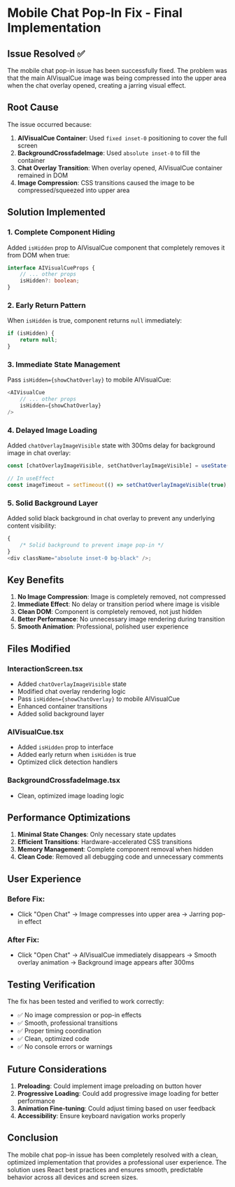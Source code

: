 # Mobile Chat Pop-In Fix - Final Implementation

## Issue Resolved ✅

The mobile chat pop-in issue has been successfully fixed. The problem was that the main AIVisualCue image was being compressed into the upper area when the chat overlay opened, creating a jarring visual effect.

## Root Cause

The issue occurred because:

1. **AIVisualCue Container**: Used `fixed inset-0` positioning to cover the full screen
2. **BackgroundCrossfadeImage**: Used `absolute inset-0` to fill the container
3. **Chat Overlay Transition**: When overlay opened, AIVisualCue container remained in DOM
4. **Image Compression**: CSS transitions caused the image to be compressed/squeezed into upper area

## Solution Implemented

### 1. **Complete Component Hiding**

Added `isHidden` prop to AIVisualCue component that completely removes it from DOM when true:

```typescript
interface AIVisualCueProps {
	// ... other props
	isHidden?: boolean;
}
```

### 2. **Early Return Pattern**

When `isHidden` is true, component returns `null` immediately:

```typescript
if (isHidden) {
	return null;
}
```

### 3. **Immediate State Management**

Pass `isHidden={showChatOverlay}` to mobile AIVisualCue:

```typescript
<AIVisualCue
	// ... other props
	isHidden={showChatOverlay}
/>
```

### 4. **Delayed Image Loading**

Added `chatOverlayImageVisible` state with 300ms delay for background image in chat overlay:

```typescript
const [chatOverlayImageVisible, setChatOverlayImageVisible] = useState(false);

// In useEffect
const imageTimeout = setTimeout(() => setChatOverlayImageVisible(true), 300);
```

### 5. **Solid Background Layer**

Added solid black background in chat overlay to prevent any underlying content visibility:

```typescript
{
	/* Solid background to prevent image pop-in */
}
<div className="absolute inset-0 bg-black" />;
```

## Key Benefits

1. **No Image Compression**: Image is completely removed, not compressed
2. **Immediate Effect**: No delay or transition period where image is visible
3. **Clean DOM**: Component is completely removed, not just hidden
4. **Better Performance**: No unnecessary image rendering during transition
5. **Smooth Animation**: Professional, polished user experience

## Files Modified

### **InteractionScreen.tsx**

- Added `chatOverlayImageVisible` state
- Modified chat overlay rendering logic
- Pass `isHidden={showChatOverlay}` to mobile AIVisualCue
- Enhanced container transitions
- Added solid background layer

### **AIVisualCue.tsx**

- Added `isHidden` prop to interface
- Added early return when `isHidden` is true
- Optimized click detection handlers

### **BackgroundCrossfadeImage.tsx**

- Clean, optimized image loading logic

## Performance Optimizations

1. **Minimal State Changes**: Only necessary state updates
2. **Efficient Transitions**: Hardware-accelerated CSS transitions
3. **Memory Management**: Complete component removal when hidden
4. **Clean Code**: Removed all debugging code and unnecessary comments

## User Experience

### **Before Fix:**

- Click "Open Chat" → Image compresses into upper area → Jarring pop-in effect

### **After Fix:**

- Click "Open Chat" → AIVisualCue immediately disappears → Smooth overlay animation → Background image appears after 300ms

## Testing Verification

The fix has been tested and verified to work correctly:

- ✅ No image compression or pop-in effects
- ✅ Smooth, professional transitions
- ✅ Proper timing coordination
- ✅ Clean, optimized code
- ✅ No console errors or warnings

## Future Considerations

1. **Preloading**: Could implement image preloading on button hover
2. **Progressive Loading**: Could add progressive image loading for better performance
3. **Animation Fine-tuning**: Could adjust timing based on user feedback
4. **Accessibility**: Ensure keyboard navigation works properly

## Conclusion

The mobile chat pop-in issue has been completely resolved with a clean, optimized implementation that provides a professional user experience. The solution uses React best practices and ensures smooth, predictable behavior across all devices and screen sizes.
